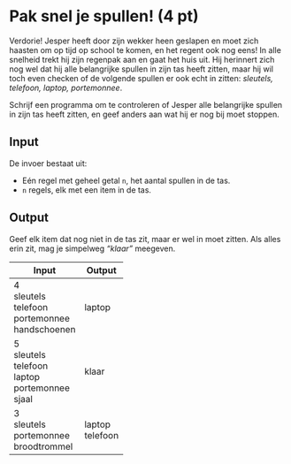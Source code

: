 # Pak snel je spullen! (4 pt)

Verdorie! Jesper heeft door zijn wekker heen geslapen en moet zich haasten om op tijd op school te komen, en het regent ook nog eens! In alle snelheid trekt hij zijn regenpak aan en gaat het huis uit. Hij herinnert zich nog wel dat hij alle belangrijke spullen in zijn tas heeft zitten, maar hij wil toch even checken of de volgende spullen er ook echt in zitten: *sleutels, telefoon, laptop, portemonnee*.

Schrijf een programma om te controleren of Jesper alle belangrijke spullen in zijn tas heeft zitten, en geef anders aan wat hij er nog bij moet stoppen.

## Input
De invoer bestaat uit:
- Eén regel met geheel getal `n`, het aantal spullen in de tas.
- `n` regels, elk met een item in de tas.

## Output
Geef elk item dat nog niet in de tas zit, maar er wel in moet zitten. Als alles erin zit, mag je simpelweg *“klaar”* meegeven.

| Input                                                                 | Output  |
|-----------------------------------------------------------------------|---------|
| 4<br>sleutels<br>telefoon<br>portemonnee<br>handschoenen<br>  |  laptop       |
| 5<br>sleutels<br>telefoon<br>laptop<br>portemonnee<br>sjaal<br> | klaar   |
| 3<br>sleutels<br>portemonnee<br>broodtrommel<br>  |   laptop<br>telefoon      |
